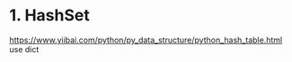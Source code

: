 # 1. HashSet







https://www.yiibai.com/python/py_data_structure/python_hash_table.html
use dict





